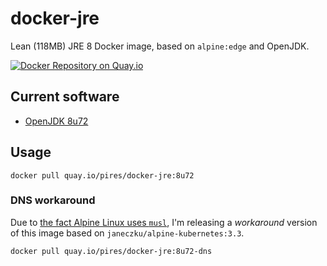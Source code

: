 # docker-jre
Lean (118MB) JRE 8 Docker image, based on `alpine:edge` and OpenJDK.

[![Docker Repository on Quay.io](https://quay.io/repository/pires/docker-jre/status "Docker Repository on Quay.io")](https://quay.io/repository/pires/docker-jre)

## Current software

* [OpenJDK 8u72](http://openjdk.java.net/projects/jdk8u/releases/8u72.html)

## Usage

```
docker pull quay.io/pires/docker-jre:8u72
```

### DNS workaround

Due to [the fact Alpine Linux uses `musl`](https://github.com/gliderlabs/docker-alpine/blob/master/docs/caveats.md#dns), I'm releasing a _workaround_ version of this image based on `janeczku/alpine-kubernetes:3.3`.

```
docker pull quay.io/pires/docker-jre:8u72-dns
```
